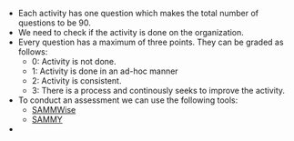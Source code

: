 - Each activity has one question which makes the total number of questions to be 90.
- We need to check if the activity is done on the organization.
- Every question has a maximum of three points. They can be graded as follows:
	- 0: Activity is not done.
	- 1: Activity is done in an ad-hoc manner
	- 2: Activity is consistent.
	- 3: There is a process and continously seeks to improve the activity.
- To conduct an assessment we can use the following tools:
	- [SAMMWise](https://github.com/owaspsamm/sammwise)
	- [SAMMY](https://sammy.codific.com)
- 